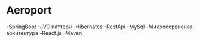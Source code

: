 # Aeroport
-SpringBoot
-JVC паттерн
-Hibernates
-RestApi
-MySql
-Микросервисная архитектура
-React.js
-Maven
